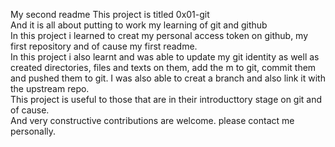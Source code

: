 My second readme
This project is titled 0x01-git                                                                                                       
And it is all about putting to work my learning of git and github                                                                     
In this project i learned to creat my personal access token on github, my first repository and of cause my first readme.              
In this project i also learnt and was able to update my git identity as well as  created directories, files and texts on them, add the
m to git, commit them and pushed them to git. I was also able to creat a branch and also link it with the upstream repo.              
This project is useful to those that are in their introducttory stage on git and of cause.                                            
And very constructive contributions are welcome. please contact me personally.
